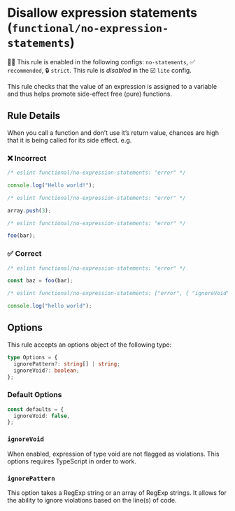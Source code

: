 # Disallow expression statements (`functional/no-expression-statements`)

💼🚫 This rule is enabled in the following configs: `no-statements`, ✅ `recommended`, 🔒 `strict`. This rule is _disabled_ in the ☑️ `lite` config.

<!-- end auto-generated rule header -->

This rule checks that the value of an expression is assigned to a variable and thus helps promote side-effect free (pure) functions.

## Rule Details

When you call a function and don’t use it’s return value, chances are high that it is being called for its side effect. e.g.

### ❌ Incorrect

<!-- eslint-skip -->

```js
/* eslint functional/no-expression-statements: "error" */

console.log("Hello world!");
```

<!-- eslint-skip -->

```js
/* eslint functional/no-expression-statements: "error" */

array.push(3);
```

<!-- eslint-skip -->

```js
/* eslint functional/no-expression-statements: "error" */

foo(bar);
```

### ✅ Correct

```js
/* eslint functional/no-expression-statements: "error" */

const baz = foo(bar);
```

<!-- eslint-skip -->

```js
/* eslint functional/no-expression-statements: ["error", { "ignoreVoid": true }] */

console.log("hello world");
```

## Options

This rule accepts an options object of the following type:

```ts
type Options = {
  ignorePattern?: string[] | string;
  ignoreVoid?: boolean;
};
```

### Default Options

```ts
const defaults = {
  ignoreVoid: false,
};
```

### `ignoreVoid`

When enabled, expression of type void are not flagged as violations. This options requires TypeScript in order to work.

### `ignorePattern`

This option takes a RegExp string or an array of RegExp strings.
It allows for the ability to ignore violations based on the line(s) of code.
